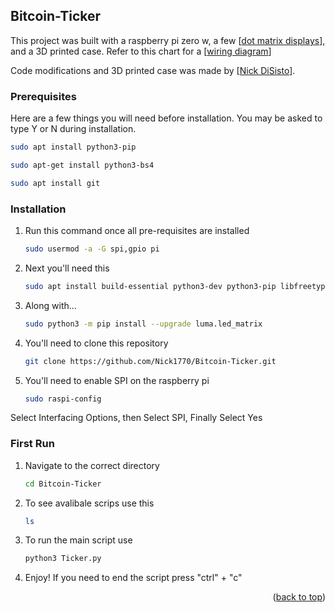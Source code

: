 ## Bitcoin-Ticker

This project was built with a raspberry pi zero w, a few [[dot matrix displays](https://www.amazon.com/HiLetgo-MAX7219-Arduino-Microcontroller-Display/dp/B07FFV537V/ref=sr_1_10?crid=12JF67LIYCAFN&keywords=dot+matrix+display&qid=1654813940&sprefix=dot+matrix+display%2Caps%2C89&sr=8-10)], and a 3D printed case. Refer to this chart for a [[wiring diagram](https://media.discordapp.net/attachments/741501177560039424/1005160146370039879/Screen_Shot_2022-08-05_at_1.06.35_PM.png)]

Code modifications and 3D printed case was made by [[Nick DiSisto](https://www.linkedin.com/in/nick-disisto-4111291ba/)].
### Prerequisites

Here are a few things you will need before installation. You may be asked to type Y or N during installation.

  ```sh
  sudo apt install python3-pip
  ```
  ```sh
  sudo apt-get install python3-bs4
  ```
  ```sh
  sudo apt install git
  ```
  
  

### Installation



1. Run this command once all pre-requisites are installed
   ```sh
   sudo usermod -a -G spi,gpio pi
   ```
2. Next you'll need this
   ```sh
   sudo apt install build-essential python3-dev python3-pip libfreetype6-dev libjpeg-dev libopenjp2-7 libtiff5
   ```
3. Along with...
   ```sh
   sudo python3 -m pip install --upgrade luma.led_matrix
   ```
4. You'll need to clone this repository
   ```sh
   git clone https://github.com/Nick1770/Bitcoin-Ticker.git
   ```
5. You'll need to enable SPI on the raspberry pi
   ```sh
   sudo raspi-config
   ```
Select Interfacing Options, then Select SPI, Finally Select Yes


### First Run
1. Navigate to the correct directory
   ```sh
   cd Bitcoin-Ticker
   ```
2. To see avalibale scrips use this
   ```sh
   ls
   ```
3. To run the main script use
   ```sh
   python3 Ticker.py
   ```
4. Enjoy! If you need to end the script press "ctrl" + "c"
   
   
<p align="right">(<a href="#top">back to top</a>)</p>
